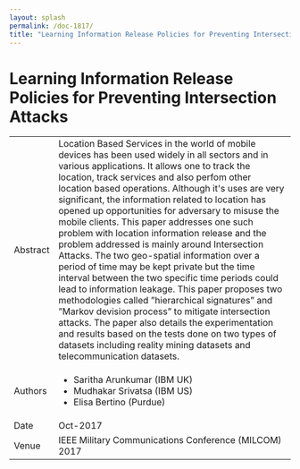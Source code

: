 ```yaml
---
layout: splash
permalink: /doc-1817/
title: "Learning Information Release Policies for Preventing Intersection Attacks"
---
```


# Learning Information Release Policies for Preventing Intersection Attacks

<table>
    <tbody>
    <tr>
        <td>Abstract</td>
        <td>Location Based Services in the world of mobile devices has been used widely in all sectors and in various applications. It allows one to track the location, track services and also perfom other location based operations. Although it's uses are very significant, the information related to location has opened up opportunities for adversary to misuse the mobile clients. This paper addresses one such problem with location information release and the problem addressed is mainly around Intersection Attacks. The two geo-spatial information over a period of time may be kept private but the time interval between the two specific time periods could lead to information leakage. This paper proposes two methodologies called ”hierarchical signatures” and ”Markov devision process” to mitigate intersection attacks. The paper also details the experimentation and results based on the tests done on two types of datasets including reality mining datasets and telecommunication datasets.</td>
    </tr>
    <tr>
        <td>Authors</td>
        <td>
            <ul>
                <li>Saritha Arunkumar (IBM UK)</li>
                <li>Mudhakar Srivatsa (IBM US)</li>
                <li>Elisa Bertino (Purdue)</li>
            </ul>
        </td>
    </tr>
    <tr>
        <td>Date</td>
        <td>Oct-2017</td>
    </tr>
    <tr>
        <td>Venue</td>
        <td>IEEE Military Communications Conference (MILCOM) 2017</td>
    </tr>
    </tbody>
</table>
